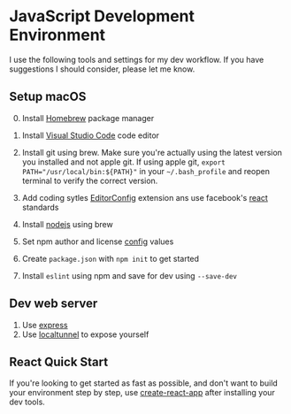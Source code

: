 # JavaScript Development Environment

I use the following tools and settings for my dev workflow. If you have suggestions I should consider, please let me know.

## Setup macOS

0. Install [Homebrew](https://brew.sh/) package manager

1. Install [Visual Studio Code](https://code.visualstudio.com/) code editor

2. Install git using brew. Make sure you're actually using the latest version you installed and not apple git. If using apple git, `export PATH="/usr/local/bin:${PATH}"` in your `~/.bash_profile` and reopen terminal to verify the correct version.

3. Add coding sytles [EditorConfig](https://editorconfig.org/) extension ans use facebook's [react](https://github.com/facebook/react/blob/master/.editorconfig) standards

4. Install [nodejs](https://nodejs.org/en/) using brew

5. Set npm author and license [config](https://docs.npmjs.com/misc/config#init-author-name) values

6. Create `package.json` with `npm init` to get started

7. Install `eslint` using npm and save for dev using `--save-dev`

## Dev web server

1. Use [express](https://expressjs.com/)
2. Use [localtunnel](https://localtunnel.github.io/www/) to expose yourself


## React Quick Start
If you're looking to get started as fast as possible, and don't want to build your environment step by step, use [create-react-app](https://github.com/facebook/create-react-app/) after installing your dev tools.
